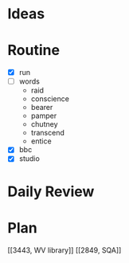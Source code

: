 # Ideas
# Routine
- [x] run
- [ ] words
	- raid
	- conscience
	- bearer
	- pamper
	- chutney
	- transcend
	- entice
- [x] bbc
- [x] studio
# Daily Review

# Plan
[[3443, WV library]]
[[2849, SQA]]